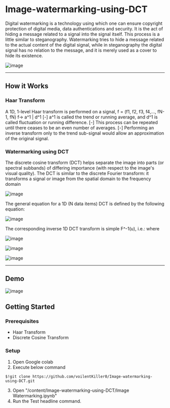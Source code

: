 # Image-watermarking-using-DCT

Digital watermarking is a technology using which one can ensure copyright protection of
digital media, data authentications and security. It is the act of hiding a message related to
a signal into the signal itself. This process is a little similar to steganography.
Watermarking tries to hide a message related to the actual content of the digital signal,
while in steganography the digital signal has no relation to the message, and it is merely
used as a cover to hide its existence. 

![image](https://user-images.githubusercontent.com/55941465/152234698-dbc15834-ee34-46b1-87ca-96ba492c8394.png)

-----------------------------------------------
## How it Works

### Haar Transform
A 1D, 1-level Haar transform is performed on a signal,
 f = (f1, f2, f3, f4,..., fN-1, fN)
f-> a^1 | d^1
[-] a^1 is called the trend or running average, and d^1 is called fluctuation or running difference.
[-] This process can be repeated until there ceases to be an even number of averages.
[-] Performing an inverse transform only to the trend sub-signal would allow an
approximation of the original signal.


### Watermarking using DCT
The discrete cosine transform (DCT) helps separate the image into parts (or spectral subbands) of differing importance (with respect to the image's visual quality). 
The DCT is similar to the discrete Fourier transform: it transforms a signal or image from the spatial domain to the frequency domain

![image](https://user-images.githubusercontent.com/55941465/152234845-70262734-db4e-41c1-9f38-51f09973bf8c.png)

The general equation for a 1D (N data items) DCT is defined by the following equation:

![image](https://user-images.githubusercontent.com/55941465/152234899-eff72c75-3903-44f3-8430-6dfba11d9751.png)

The corresponding inverse 1D DCT transform is simple F^-1(u), i.e.: where

![image](https://user-images.githubusercontent.com/55941465/152234964-0f197378-62a9-4629-b3a2-b78675ce1767.png)

![image](https://user-images.githubusercontent.com/55941465/152234978-d998e730-48c1-4a2f-a0c8-4ddfaa78b204.png)

![image](https://user-images.githubusercontent.com/55941465/152235083-ca307ecc-b589-4550-b910-14394a2b1be8.png)

-----------------------------------------------

## Demo

![image](https://user-images.githubusercontent.com/55941465/152235230-4a7788f9-eb4e-4ce1-8728-b0dcb187c27d.png)

## Getting Started

### Prerequisites

* Haar Transform
* Discrete Cosine Transform

### Setup

1. Open Google colab
2. Execute below command
```
$!git clone https://github.com/voilentKiller0/Image-watermarking-using-DCT.git

```
3. Open "/content/Image-watermarking-using-DCT/Image Watermarking.ipynb"
4. Run the Test headline command.

